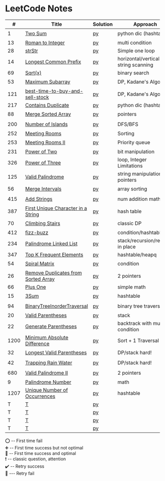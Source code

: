 # LeetCode Notes 


| #    | Title                                                                                                     | Solution                                              | Approach                            | Comments                                   |  
|------|-----------------------------------------------------------------------------------------------------------|-------------------------------------------------------|-------------------------------------|--------------------------------------------|
| 1    | [Two Sum](https://leetcode.com/problems/two-sum/)                                                         | [py](hashTable/TwoSum.md)                             | python dic (hashtable)              | :heavy_exclamation_mark:  :100:            |
| 13   | [Roman to Integer](https://leetcode.com/problems/roman-to-integer/)                                       | [py](general/Roman.md)                                | multi condition                     | :heavy_plus_sign:                          |
| 28   | [strStr](https://leetcode.com/problems/implement-strstr/)                                                 | [py](general/strStr.md)                               | Simple one loop                     | :100:                                      |
| 14   | [Longest Common Prefix](https://leetcode.com/problems/longest-common-prefix/)                             | [py](general/prefix.md)                               | horizontal/vertical string scanning | :100:                                      |
| 69   | [Sqrt(x)](https://leetcode.com/problems/sqrtx/)                                                           | [py](./math/sqrt.md)                                  | binary search                       | :heavy_plus_sign:                          |
| 53   | [Maximum Subarray](https://leetcode.com/problems/maximum-subarray/)                                       | [py](dynamicProgramming/maximumSubarray.md)           | DP, Kadane's Algorithm              | :o:                                        |
| 121  | [best-time-to-buy-and-sell-stock](https://leetcode.com/problems/best-time-to-buy-and-sell-stock/)         | [py](dynamicProgramming/stock.md)                     | DP, Kadane's Algorithm              | :heavy_exclamation_mark:  :o:              |
| 217  | [Contains Duplicate](https://leetcode.com/problems/contains-duplicate/)                                   | [py](general/containDuplicates.md)                    | python dic (hashtable)              | :100:                                      |
| 88   | [Merge Sorted Array](https://leetcode.com/problems/merge-sorted-array/)                                   | [py](pointers/MergeSortedArray.md)                    | pointers                            | :o:                                        |
| 200  | [Number of Islands](https://leetcode.com/problems/number-of-islands/)                                     | [py](DFS-BFS/number-of-islands.md)                    | DFS/BFS                             | :o:                                        |
| 252  | [Meeting Rooms](https://leetcode.com/problems/meeting-rooms/)                                             | [py](array/MeetingRooms.md)                           | Sorting                             | :100:                                      |
| 253  | [Meeting Rooms II](https://leetcode.com/problems/meeting-rooms-ii/)                                       | [py](heap/MeetingRoomsII.md)                          | Priority queue                      | :o:                                        |
| 231  | [Power of Two](https://leetcode.com/problems/power-of-two/)                                               | [py](BitManipulation/PowerofTwo.md)                   | bit manipulation                    | :heavy_plus_sign:                          |
| 326  | [Power of Three](https://leetcode.com/problems/power-of-three/)                                           | [py](BitManipulation/PowerofThree.md)                 | loop, Integer Limitations           | :heavy_plus_sign:                          |
| 125  | [Valid Palindrome](https://leetcode.com/problems/valid-palindrome/)                                       | [py](string/ValidPalindrome.md)                       | string manipulation/ 2 pointers     | :100:                                      |
| 56   | [Merge Intervals](https://leetcode.com/problems/merge-intervals/)                                         | [py](array/MergeIntervals.md)                         | array sorting                       | :o:                                        |
| 415  | [Add Strings](https://leetcode.com/problems/add-strings/)                                                 | [py](math/AddStrings.md)                              | num addition math                   | :o:                                        |
| 387  | [First Unique Character in a String](https://leetcode.com/problems/first-unique-character-in-a-string/)   | [py](hashTable/FirstUniqueCharInString.md)            | hash table                          | :100:                                      |
| 70   | [Climbing Stairs](https://leetcode.com/problems/climbing-stairs/)                                         | [py](dynamicProgramming/ClimbingStairs.md)            | classic DP                          | :heavy_exclamation_mark: :heavy_plus_sign: |
| 412  | [fizz-buzz](https://leetcode.com/problems/fizz-buzz/)                                                     | [py](general/fizz-buzz.md)                            | condition/hashtable                 | :100:                                      |
| 234  | [Palindrome Linked List](https://leetcode.com/problems/palindrome-linked-list/)                           | [py](linkedList/PalindromeLinkedList.md)              | stack/recursion/reverse in place    | :heavy_exclamation_mark: :heavy_plus_sign: |
| 347  | [Top K Frequent Elements](https://leetcode.com/problems/top-k-frequent-elements/)                         | [py](hashTable/TopKElements.md)                       | hashtable/heapq                     | :heavy_plus_sign:                          |
| 54   | [Spiral Matrix](https://leetcode.com/problems/spiral-matrix/)                                             | [py](general/SpiralMatrix.md)                         | condition                           | :o:                                        |
| 26   | [Remove Duplicates from Sorted Array](https://leetcode.com/problems/remove-duplicates-from-sorted-array/) | [py](pointers/remove-duplicates-from-sorted-array.md) | 2 pointers                          | :100:                                      |
| 66   | [Plus One](https://leetcode.com/problems/plus-one/)                                                       | [py](general/PlusOne.md)                              | simple math                         | :100:                                      |
| 15   | [3Sum](https://leetcode.com/problems/3sum/)                                                               | [py](hashTable/3sum.md)                               | hashtable                           | :o:                                        |
| 94   | [BinaryTreeInorderTraversal](https://leetcode.com/problems/binary-tree-inorder-traversal/)                | [py](BinaryTree/BinaryTreeInorderTraversal.md)        | binary tree traversal               | :o:                                        |
| 20   | [Valid Parentheses](https://leetcode.com/problems/valid-parentheses/)                                     | [py](stack/ValidParentheses.md)                       | stack                               | :100:                                      |
| 22   | [Generate Parentheses](https://leetcode.com/problems/generate-parentheses/)                               | [py](backtrack/GenerateParentheses.md)                | backtrack with multiple condition   | :o:                                        |
| 1200 | [Minimum Absolute Difference](https://leetcode.com/problems/minimum-absolute-difference/)                 | [py](general/MinimumAbsoluteDifference.md)            | Sort + 1 Traversal                  | :100:                                      |
| 32   | [Longest Valid Parentheses](https://leetcode.com/problems/longest-valid-parentheses/)                     | [py](dynamicProgramming/LongestValidParentheses.md)   | DP/stack   hard!                    | :o:                                        |
| 42   | [Trapping Rain Water](https://leetcode.com/problems/trapping-rain-water/)                                 | [py](stack/TrappingRainWater.md)                      | DP/stack   hard!                    | :o:                                        |
| 680  | [Valid Palindrome II](https://leetcode.com/problems/valid-palindrome-ii/)                                 | [py](pointers/ValidPalindromeII.md)                   | 2 pointers                          | :o:                                        |
| 9    | [Palindrome Number](https://leetcode.com/problems/palindrome-number/)                                     | [py](general/PalindromeNumber.md)                     | math                                | :heavy_plus_sign:                                           |
| 1207 | [Unique Number of Occurrences](https://leetcode.com/problems/unique-number-of-occurrences/)               | [py](hashTable/UniqueNumberOccurrences.md)            | hashtable                           | :100:                                            |
| T    | [T]()                                                                                                     | [py](general/strStr.md)                               |                                     |                                            |
| T    | [T]()                                                                                                     | [py](general/strStr.md)                               |                                     |                                            |
| T    | [T]()                                                                                                     | [py](general/strStr.md)                               |                                     |                                            |
| T    | [T]()                                                                                                     | [py](general/strStr.md)                               |                                     |                                            |

:o: -- First time fail       
:heavy_plus_sign: -- First time success but not optimal     
:100: -- First time success and optimal    
:heavy_exclamation_mark: -- classic question, attention        
:heavy_check_mark: -- Retry success      
:small_red_triangle: --- Retry fail     

